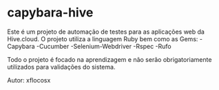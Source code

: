 # capybara-hive

Este é um projeto de automação de testes para as aplicações web da Hive.cloud.
O projeto utiliza a linguagem Ruby bem como as Gems:
-Capybara
-Cucumber
-Selenium-Webdriver
-Rspec 
-Rufo

Todo o projeto é focado na aprendizagem e não serão obrigatoriamente utilizados para validações do sistema.



Autor: xflocosx
